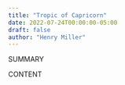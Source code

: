 ```yaml
---
title: "Tropic of Capricorn"
date: 2022-07-24T00:00:00-05:00
draft: false
author: "Henry Miller"
---
```


SUMMARY

<!--more-->

CONTENT